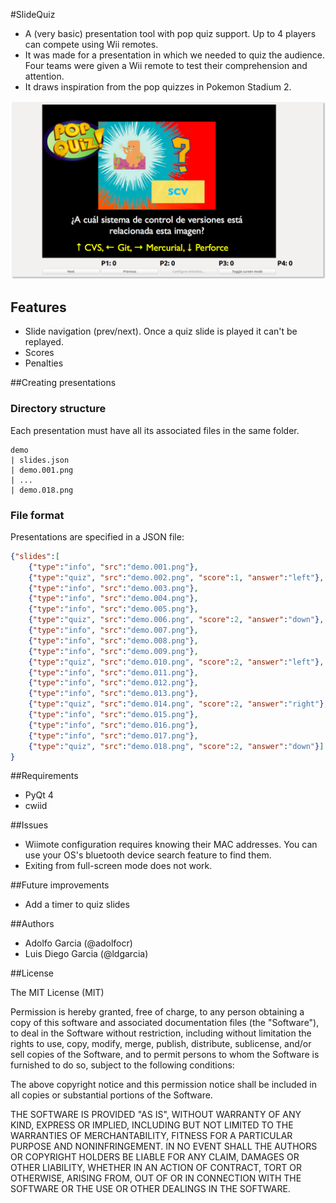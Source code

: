 #SlideQuiz

* A (very basic) presentation tool with pop quiz support. Up to 4 players can compete using Wii remotes.
* It was made for a presentation in which we needed to quiz the audience. Four teams were given a Wii remote to test their comprehension and attention.
* It draws inspiration from the pop quizzes in Pokemon Stadium 2.

![Preview](doc/preview.png)

## Features 

* Slide navigation (prev/next). Once a quiz slide is played it can't be replayed.
* Scores
* Penalties

##Creating presentations

### Directory structure

Each presentation must have all its associated files in the same folder.

````
demo
| slides.json
| demo.001.png
| ...
| demo.018.png
````

### File format

Presentations are specified in a JSON file:

````json
{"slides":[
    {"type":"info", "src":"demo.001.png"},
    {"type":"quiz", "src":"demo.002.png", "score":1, "answer":"left"},
    {"type":"info", "src":"demo.003.png"},
    {"type":"info", "src":"demo.004.png"},
    {"type":"info", "src":"demo.005.png"},
    {"type":"quiz", "src":"demo.006.png", "score":2, "answer":"down"},
    {"type":"info", "src":"demo.007.png"},
    {"type":"info", "src":"demo.008.png"},
    {"type":"info", "src":"demo.009.png"},
    {"type":"quiz", "src":"demo.010.png", "score":2, "answer":"left"},
    {"type":"info", "src":"demo.011.png"},
    {"type":"info", "src":"demo.012.png"},
    {"type":"info", "src":"demo.013.png"},
    {"type":"quiz", "src":"demo.014.png", "score":2, "answer":"right"},
    {"type":"info", "src":"demo.015.png"},
    {"type":"info", "src":"demo.016.png"},
    {"type":"info", "src":"demo.017.png"},
    {"type":"quiz", "src":"demo.018.png", "score":2, "answer":"down"}]
} 
````

##Requirements

* PyQt 4
* cwiid

##Issues

* Wiimote configuration requires knowing their MAC addresses. You can use your OS's bluetooth device search feature to find them.
* Exiting from full-screen mode does not work.

##Future improvements
* Add a timer to quiz slides

##Authors

* Adolfo Garcia (@adolfocr)
* Luis Diego Garcia (@ldgarcia)

##License

The MIT License (MIT)

Permission is hereby granted, free of charge, to any person obtaining a copy
of this software and associated documentation files (the "Software"), to deal
in the Software without restriction, including without limitation the rights
to use, copy, modify, merge, publish, distribute, sublicense, and/or sell
copies of the Software, and to permit persons to whom the Software is
furnished to do so, subject to the following conditions:

The above copyright notice and this permission notice shall be included in
all copies or substantial portions of the Software.

THE SOFTWARE IS PROVIDED "AS IS", WITHOUT WARRANTY OF ANY KIND, EXPRESS OR
IMPLIED, INCLUDING BUT NOT LIMITED TO THE WARRANTIES OF MERCHANTABILITY,
FITNESS FOR A PARTICULAR PURPOSE AND NONINFRINGEMENT. IN NO EVENT SHALL THE
AUTHORS OR COPYRIGHT HOLDERS BE LIABLE FOR ANY CLAIM, DAMAGES OR OTHER
LIABILITY, WHETHER IN AN ACTION OF CONTRACT, TORT OR OTHERWISE, ARISING FROM,
OUT OF OR IN CONNECTION WITH THE SOFTWARE OR THE USE OR OTHER DEALINGS IN
THE SOFTWARE.
